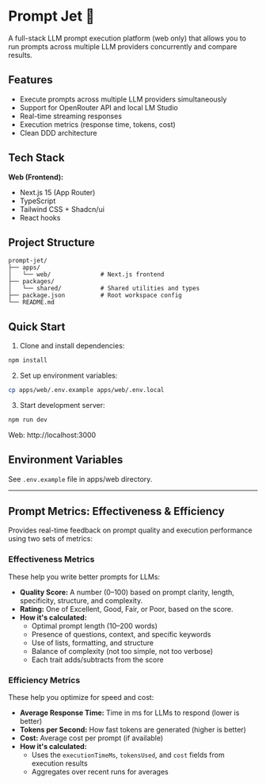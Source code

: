 # Prompt Jet 🚀

A full-stack LLM prompt execution platform (web only) that allows you to run prompts across multiple LLM providers concurrently and compare results.

## Features

- Execute prompts across multiple LLM providers simultaneously
- Support for OpenRouter API and local LM Studio
- Real-time streaming responses
- Execution metrics (response time, tokens, cost)
- Clean DDD architecture

## Tech Stack

**Web (Frontend):**
- Next.js 15 (App Router)
- TypeScript
- Tailwind CSS + Shadcn/ui
- React hooks

## Project Structure

```
prompt-jet/
├── apps/
│   └── web/              # Next.js frontend
├── packages/
│   └── shared/           # Shared utilities and types
├── package.json          # Root workspace config
└── README.md
```

## Quick Start

1. Clone and install dependencies:
```bash
npm install
```

2. Set up environment variables:
```bash
cp apps/web/.env.example apps/web/.env.local
```

3. Start development server:
```bash
npm run dev
```

Web: http://localhost:3000

## Environment Variables

See `.env.example` file in apps/web directory.

---

## Prompt Metrics: Effectiveness & Efficiency

Provides real-time feedback on prompt quality and execution performance using two sets of metrics:

### Effectiveness Metrics
These help you write better prompts for LLMs:
- **Quality Score:** A number (0–100) based on prompt clarity, length, specificity, structure, and complexity.
- **Rating:** One of Excellent, Good, Fair, or Poor, based on the score.
- **How it's calculated:**
  - Optimal prompt length (10–200 words)
  - Presence of questions, context, and specific keywords
  - Use of lists, formatting, and structure
  - Balance of complexity (not too simple, not too verbose)
  - Each trait adds/subtracts from the score

### Efficiency Metrics
These help you optimize for speed and cost:
- **Average Response Time:** Time in ms for LLMs to respond (lower is better)
- **Tokens per Second:** How fast tokens are generated (higher is better)
- **Cost:** Average cost per prompt (if available)
- **How it's calculated:**
  - Uses the `executionTimeMs`, `tokensUsed`, and `cost` fields from execution results
  - Aggregates over recent runs for averages
